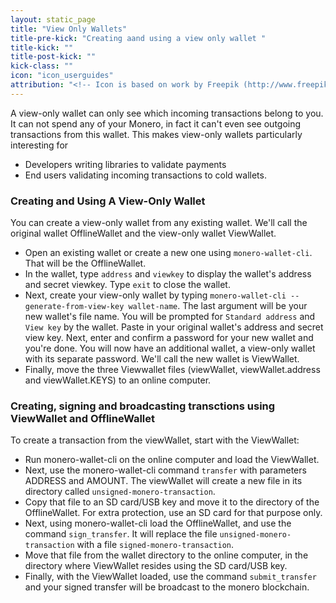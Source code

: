 ```yaml
---
layout: static_page
title: "View Only Wallets"
title-pre-kick: "Creating aand using a view only wallet "
title-kick: ""
title-post-kick: ""
kick-class: ""
icon: "icon_userguides"
attribution: "<!-- Icon is based on work by Freepik (http://www.freepik.com) and is licensed under Creative Commons BY 3.0 -->"
---
```


A view-only wallet can only see which incoming transactions belong to you. It can not spend any of your Monero, in fact it can't even see outgoing transactions from this wallet. This makes view-only wallets particularly interesting for

* Developers writing libraries to validate payments
* End users validating incoming transactions to cold wallets.

### Creating and Using A View-Only Wallet

You can create a view-only wallet from any existing wallet. We'll call the original wallet OfflineWallet and the view-only wallet ViewWallet.

* Open an existing wallet or create a new one using `monero-wallet-cli`. That will be the OfflineWallet.
* In the wallet, type `address` and `viewkey` to display the wallet's address and secret viewkey. Type `exit` to close the wallet.
* Next, create your view-only wallet by typing `monero-wallet-cli --generate-from-view-key wallet-name`. The last argument will be your new wallet's file name. You will be prompted for `Standard address` and `View key` by the wallet. Paste in your original wallet's address and secret view key. Next, enter and confirm a password for your new wallet and you're done. 
You will now have an additional wallet, a view-only wallet with its separate password. 
We'll call the new wallet is ViewWallet.
* Finally, move the three Viewwallet files (viewWallet, viewWallet.address and viewWallet.KEYS) to an online computer.

### Creating, signing and broadcasting transctions using ViewWallet and OfflineWallet

To create a transaction from the viewWallet, start with the ViewWallet: 
* Run monero-wallet-cli on the online computer and load the ViewWallet.
* Next, use the monero-wallet-cli command `transfer` with parameters ADDRESS and AMOUNT. The viewWallet will create a new file in its directory called `unsigned-monero-transaction`. 
* Copy that file to an SD card/USB key and move it to the directory of the OfflineWallet. For extra protection, use an SD card for that purpose only.
* Next, using monero-wallet-cli load the OfflineWallet, and use the command `sign_transfer`. It will replace the file 	`unsigned-monero-transaction` with a file `signed-monero-transaction`. 
* Move that file from the wallet directory  to the online computer, in the directory where ViewWallet resides using the SD card/USB key.
* Finally, with the ViewWallet loaded, use the command  `submit_transfer` and your signed transfer will be broadcast to the monero blockchain.
